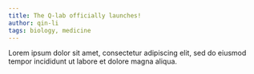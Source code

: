 ```yaml
---
title: The Q-lab officially launches!
author: qin-li
tags: biology, medicine
---
```


Lorem ipsum dolor sit amet, consectetur adipiscing elit, sed do eiusmod tempor incididunt ut labore et dolore magna aliqua.
